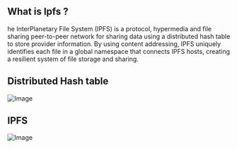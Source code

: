 ## What is Ipfs ?
he InterPlanetary File System (IPFS) is a protocol, hypermedia and file sharing peer-to-peer network for sharing data using a distributed hash table to store provider information. By using content addressing, IPFS uniquely identifies each file in a global namespace that connects IPFS hosts, creating a resilient system of file storage and sharing.
## Distributed Hash table
![Image](https://github.com/user-attachments/assets/21840bfd-2b00-416d-8884-6ece80b93783)
## IPFS
![Image](https://github.com/user-attachments/assets/e266d10b-5db9-4c4a-889f-5cdfe53f0e00)


